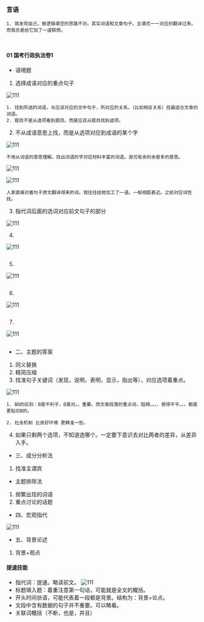 
### 言语

```
1. 我发现自己，做逻辑填空的思路不对。其实词语和文章句子。主谓式一一对应的翻译过来。而我总是给它加了一道联想。



```

#### 01 国考行政执法卷1
- 语境题

1. 选择成语对应的重点句子

![111](../images6/07.png)

```
1. 找到所选的词语，与应该对应的文中句子，所对应的关系。（比如相反关系）找最适合文章的词语。
2. 题目不是从选项看到题目。而是应该从题目找到选项。
```

2. 不从成语意思上找，而是从选项对应到成语的某个字

![111](../images6/08.png)

```
不用从词语的意思理解。找出词语的字对应材料丰富的词语。游刃有余的余是多的意思。 

```
![111](../images6/10.png)

![111](../images6/10.png)

```
人家直接对着句子原文翻译得来的词。我往往给她加工了一道。一般相距甚近。之前对应词性找。

```



3. 指代词后面的选词对应前文句子的部分

![111](../images6/09.png)


4. 

![111](../images6/07.png)

```

```
5. 

![111](../images6/07.png)

```

```
6. 

![111](../images6/07.png)

```

```
7. 

![111](../images6/07.png)

```

```

- 二、主题的答案

1. 同义替换
2. 精简压缩
3. 找准句子关键词（发现，说明，表明，显示，指出等），对应选项着重点。

![111](../images6/03.png)

```
1. BD的区别：B是不利于，D是对。。重要。而文章段落的重点词，阻碍。。。，使得平平。。。都是更贴切B的。

2. 社会机制 比良好环境 更精准一些。
```

4. 如果只剩两个选项，不知道选哪个。一定要下意识去对比两者的差异，从差异入手。


- 三、成分分析法

1. 找准主谓宾

- 主题排除法

1. 频繁出现的词语
2. 重点讨论的话题


- 四、宏观指代

![111](../images6/04.png)


- 五、背景论述

1. 背景+观点

#### 提速技能

- 指代词：提速。略读前文。
![111](../images6/02.png)
- 标题填入题：着重注意第一句话，可能就是全文的概括。
- 开头时间状语，可能代表着一段都是背景。结构为：背景+论点。
- 文段中含有数据的句子并不重要。可以略看。
- 关联词概括（不断，也是，并且）
<!-- ![111](../images6/06.png) -->

